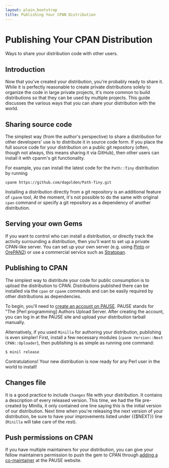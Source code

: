 ```yaml
---
layout: plain_bootstrap
title: Publishing Your CPAN Distribution
---
```

# Publishing Your CPAN Distribution

Ways to share your distribution code with other users.

## Introduction

Now that you've created your distribution, you're probably ready to share it.
While it is perfectly reasonable to create private distributions solely to
organize the code in large private projects, it's more common to build
distributions so that they can be used by multiple projects. This guide
discusses the various ways that you can share your distribution with the
world.

## Sharing source code

The simplest way (from the author's perspective) to share a distribution for
other developers' use is to distribute it in source code form. If you place
the full source code for your distribution on a public git repository (often,
though not always, this means sharing it via GitHub), then other users can
install it with cpanm's git functionality.

For example, you can install the latest code for the `Path::Tiny` distribution
by running

    cpanm https://github.com/dagolden/Path-Tiny.git

Installing a distribution directly from a git repository is an additional
feature of `cpanm` tool, At the moment, it's not possible to do the same with
original `cpan` command or specify a git repository as a dependency of another
distribution.

## Serving your own Gems

If you want to control who can install a distribution, or directly track the
activity surrounding a distribution, then you'll want to set up a private
CPAN-like server. You can set up your own server (e.g. using
[Pinto](https://metacpan.org/release/Pinto) or
[OrePAN2](https://metacpan.org/pod/OrePAN2)) or use a commercial service such
as [Stratopan](https://stratopan.com/).

## Publishing to CPAN

The simplest way to distribute your code for public consumption is to
upload the distribution to CPAN. Distributions published there can be
installed via the `cpan` or `cpanm` commands and can be easily required by
other distributions as dependencies.

To begin, you'll need to [create an account on
PAUSE](https://pause.perl.org/pause/query?ACTION=request_id). PAUSE stands for
"The [Perl programming] Authors Upload Server. After creating the account, you
can log in at the PAUSE site and upload your distribution tarball manually.

Alternatively, if you used `Minilla` for authoring your distribution,
publishing is even simpler! First, install a few necessary modules (`cpanm
Version::Next CPAN::Uploader`), then publishing is as simple as running one
command:

    $ minil release

Contratulations! Your new distribution is now ready for any Perl user in the
world to install!

## Changes file

It is a good practice to include `Changes` file with your distribution. It
contains a description of every released version. This time, we had the file
pre-created by Minilla, it only contained one line saying this is the initial
version of our distribution. Next time when you're releasing the next version
of your distribution, be sure to have your improvements listed under {{$NEXT}}
line (`Minilla` will take care of the rest).

## Push permissions on CPAN

If you have multiple maintainers for your distribution, you can give your
fellow maintainers permission to push the gem to CPAN through [adding a
co-maintainer](http://www.cpan.org/modules/04pause.html#add-comaintainer)
at the PAUSE website.
